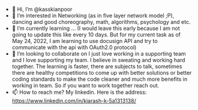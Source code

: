 - 👋 Hi, I’m @kasskianpoor
- 👀 I’m interested in Networking (as in five layer network model ;P), dancing and good choreography, math, algorithms, psychology and etc. 
- 🌱 I’m currently learning ... (I would leave this early because I am not going to update this like every 10 days. But for my current task as of May 24, 2022, I am learning to use docusign API and try to communicate with the api with OAuth2.0 protocol)
- 💞️ I’m looking to collaborate on I just love working in a supporting team and I love supporting my team. I believe in sweating and working hard together. The learning is faster, there are subjects to talk, sometimes there are healthy competitions to come up with better solutions or better coding standards to make the code cleaner and much more benefits in working in team. So if you want to work together reach out. 
- 📫 How to reach me? My linkedin. Here is the address: https://www.linkedin.com/in/kiarash-k-5a1313138/

<!---
kasskianpoor/kasskianpoor is a ✨ special ✨ repository because its `README.md` (this file) appears on your GitHub profile.
You can click the Preview link to take a look at your changes.
--->
